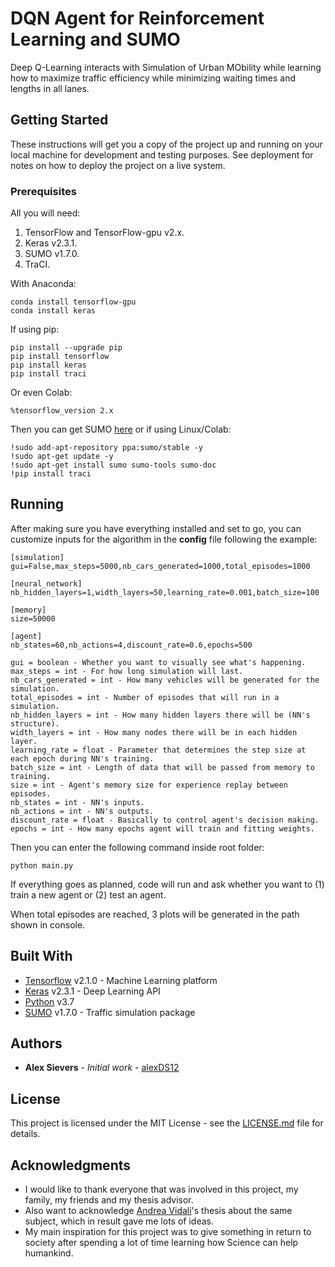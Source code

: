 # DQN Agent for Reinforcement Learning and SUMO

Deep Q-Learning interacts with Simulation of Urban MObility while learning how to maximize traffic efficiency while minimizing waiting times and lengths in all lanes.

## Getting Started

These instructions will get you a copy of the project up and running on your local machine for development and testing purposes. See deployment for notes on how to deploy the project on a live system.

### Prerequisites

All you will need:

1. TensorFlow and TensorFlow-gpu v2.x.
2. Keras v2.3.1.
3. SUMO v1.7.0.
4. TraCI.

With Anaconda:
```
conda install tensorflow-gpu
conda install keras
```
If using pip:
```
pip install --upgrade pip
pip install tensorflow
pip install keras
pip install traci
```
Or even Colab:
```
%tensorflow_version 2.x
```

Then you can get SUMO [here](https://sumo.dlr.de/docs/Downloads.php) or if using Linux/Colab:

```
!sudo add-apt-repository ppa:sumo/stable -y
!sudo apt-get update -y
!sudo apt-get install sumo sumo-tools sumo-doc
!pip install traci
```

## Running 

After making sure you have everything installed and set to go, you can customize inputs for the algorithm in the **config** file following the example:

```
[simulation]
gui=False,max_steps=5000,nb_cars_generated=1000,total_episodes=1000

[neural_network]
nb_hidden_layers=1,width_layers=50,learning_rate=0.001,batch_size=100

[memory]
size=50000

[agent]
nb_states=60,nb_actions=4,discount_rate=0.6,epochs=500
```

```
gui = boolean - Whether you want to visually see what's happening.
max_steps = int - For how long simulation will last.
nb_cars_generated = int - How many vehicles will be generated for the simulation.
total_episodes = int - Number of episodes that will run in a simulation.
nb_hidden_layers = int - How many hidden layers there will be (NN's structure).
width_layers = int - How many nodes there will be in each hidden layer.
learning_rate = float - Parameter that determines the step size at each epoch during NN's training.
batch_size = int - Length of data that will be passed from memory to training.
size = int - Agent's memory size for experience replay between episodes.
nb_states = int - NN's inputs.
nb_actions = int - NN's outputs.
discount_rate = float - Basically to control agent's decision making.
epochs = int - How many epochs agent will train and fitting weights.
```

Then you can enter the following command inside root folder:

```
python main.py
```

If everything goes as planned, code will run and ask whether you want to (1) train a new agent or (2) test an agent.

When total episodes are reached, 3 plots will be generated in the path shown in console.

## Built With

* [Tensorflow](https://www.tensorflow.org/) v2.1.0 - Machine Learning platform
* [Keras](https://keras.io/) v2.3.1 - Deep Learning API
* [Python](https://www.python.org/) v3.7
* [SUMO](https://www.eclipse.org/sumo/) v1.7.0 - Traffic simulation package

## Authors

* **Alex Sievers** - *Initial work* - [alexDS12](https://github.com/alexDS12)

## License

This project is licensed under the MIT License - see the [LICENSE.md](LICENSE.md) file for details.

## Acknowledgments

* I would like to thank everyone that was involved in this project, my family, my friends and my thesis advisor.
* Also want to acknowledge [Andrea Vidali](https://github.com/AndreaVidali/Deep-QLearning-Agent-for-Traffic-Signal-Control)'s thesis about the same subject, which in result gave me lots of ideas.
* My main inspiration for this project was to give something in return to society after spending a lot of time learning how Science can help humankind.
